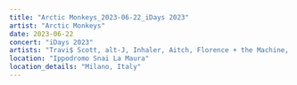 ```yaml
---
title: "Arctic Monkeys_2023-06-22_iDays 2023"
artist: "Arctic Monkeys"
date: 2023-06-22
concert: "iDays 2023"
artists: "Travi$ Scott, alt-J, Inhaler, Aitch, Florence + the Machine, The Mysterines, Adg7, Arctic Monkeys, The Hives"
location: "Ippodromo Snai La Maura"
location_details: "Milano, Italy"
---
```


